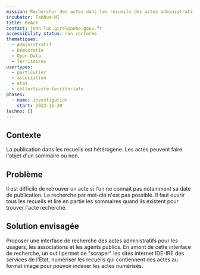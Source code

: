 ```yaml
---
mission: Rechercher des actes dans les recueils des actes administratifs
incubator: FabNum-MI
title: ReAcT
contact: jean-luc.girel@aube.gouv.fr
accessibility_status: non conforme
thematiques:
  - Administratif
  - Démocratie
  - Open-Data
  - Territoires
usertypes:
  - particulier
  - association
  - etat
  - collectivite-territoriale
phases:
  - name: investigation
    start: 2023-11-20
techno: []
---
```

## Contexte

La publication dans les recueils est hétérogène. Les actes peuvent faire l'objet d'un sommaire ou non. 

## Problème

Il est difficile de retrouver un acte si l'on ne connait pas notamment sa date de publication. La recherche par mot-clé n'est pas possible. Il faut ouvrir tous les recueils et lire en partie les sommaires quand ils existent pour trouver l'acte recherché.

## Solution envisagée

Proposer une interface de recherche des actes administratifs pour les usagers, les associations et les agents publics.
En amont de cette interface de recherche, un outil permet de "scraper" les sites internet IDE-IRE des services de l'Etat, numériser les recueils qui contiennent des actes au format image pour pouvoir indexer les actes numérisés.